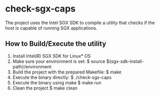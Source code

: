 # check-sgx-caps
The project uses the Intel SGX SDK to compile a utility that checks if the
host is capable of running SGX applications.

## How to Build/Execute the utility
1. Install Intel(R) SGX SDK for Linux* OS
2. Make sure your environment is set:
    $ source ${sgx-sdk-install-path}/environment
3. Build the project with the prepared Makefile:
        $ make
4. Execute the binary directly:
    $ ./check-sgx-caps
5. Execute the binary using make
    $ make run
6. Clean the project
    $ make clean
